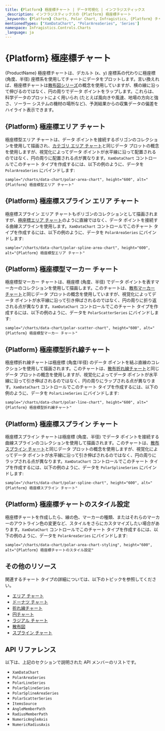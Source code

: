 ```yaml
---
title: {Platform} 極座標チャート | データ可視化 | インフラジスティックス
_description: インフラジスティックスの {Platform} 極座標チャート
_keywords: {Platform} Charts, Polar Chart, Infragistics, {Platform} チャート, 極座標チャート, インフラジスティックス
mentionedTypes: ["XamDataChart", "PolarAreaSeries", 'Series']
namespace: Infragistics.Controls.Charts
_language: ja
---
```

# {Platform} 極座標チャート

{ProductName} 極座標チャートは、デカルト (x、y) 座標系の代わりに極座標 (角度、半径) 座標系を使用してチャートにデータをプロットします。言い換えれば、極座標チャートは[散布図シリーズ](scatter-chart.md)の概念を使用していますが、横の線に沿って伸びるのではなく、円の周りでデータ ポイントをラップします。これらは、科学データのプロットによく用いられ (たとえば風向きや風速、地場の方向と強さ、ソーラー システムの機材の場所など)、予測結果からの収集データの偏差をハイライト表示できます。

## {Platform} 極座標エリア チャート

極座標型エリア チャートは、データ ポイントを接続するポリゴンのコレクションを使用して描画され、[カテゴリ エリア チャート](area-chart.md#{PlatformLower}-エリア-チャートの例)と同じデータ プロットの概念を使用しますが、視覚化によってデータ ポイントが水平線に沿って配置されるのではなく、円の周りに配置される点が異なります。`XamDataChart` コントロールでこのチャート タイプを作成するには、以下の例のように、データを `PolarAreaSeries` にバインドします:

`sample="/charts/data-chart/polar-area-chart", height="600", alt="{Platform} 極座標型エリア チャート"`



<div class="divider--half"></div>

## {Platform} 極座標スプライン エリア チャート

極座標スプライン エリア チャートもポリゴンのコレクションとして描画されますが、[極座標エリア チャート](polar-chart.md#{PlatformLower}-極座標エリア-チャート)のように直線ではなく、データ ポイントを接続する曲線スプラインを使用します。`XamDataChart` コントロールでこのチャート タイプを作成するには、以下の例のように、データを `PolarAreaSeries` にバインドします:

`sample="/charts/data-chart/polar-spline-area-chart", height="600", alt="{Platform} 極座標型エリア チャート"`



<div class="divider--half"></div>

## {Platform} 極座標型マーカー チャート

極座標型マーカー チャートは、極座標 (角度、半径) でデータ ポイントを表すマーカーのコレクションを使用して描画します。このチャートは、[散布マーカー チャート](scatter-chart.md#{PlatformLower}-散布マーカー-チャート)と同じデータ プロットの概念を使用していますが、視覚化によってデータ ポイントが水平線に沿って引き伸ばされるのではなく、円の周りに折り返される点が異なります。`XamDataChart` コントロールでこのチャート タイプを作成するには、以下の例のように、データを `PolarScatterSeries` にバインドします:

`sample="/charts/data-chart/polar-scatter-chart", height="600", alt="{Platform} 極座標型マーカー チャート"`



<div class="divider--half"></div>

## {Platform} 極座標型折れ線チャート

極座標折れ線チャートは極座標 (角度/半径) のデータ ポイントを結ぶ直線のコレクションを使用して描画されます。このチャートは、[散布折れ線チャート](scatter-chart.md#{PlatformLower}-散布折れ線チャート)と同じデータ プロットの概念を使用しますが、視覚化によってデータ ポイントが水平線に沿って引き伸ばされるのではなく、円の周りにラップされる点が異なります。`XamDataChart` コントロールでこのチャート タイプを作成するには、以下の例のように、データを `PolarLineSeries` にバインドします:

`sample="/charts/data-chart/polar-line-chart", height="600", alt="{Platform} 極座標型折れ線チャート"`



<div class="divider--half"></div>

## {Platform} 極座標スプライン チャート

極座標スプライン チャートは極座標 (角度、半径) でデータ ポイントを接続する曲線スプラインのコレクションを使用して描画されます。このチャートは、[散布スプライン チャート](scatter-chart.md#{PlatformLower}-散布スプライン-チャート)と同じデータ プロットの概念を使用しますが、視覚化によってデータ ポイントが水平線に沿って引き伸ばされるのではなく、円の周りにラップされる点が異なります。`XamDataChart` コントロールでこのチャート タイプを作成するには、以下の例のように、データを `PolarSplineSeries` にバインドします:

`sample="/charts/data-chart/polar-spline-chart", height="600", alt="{Platform} 極座標スプライン チャート"`



<div class="divider--half"></div>

## {Platform} 極座標チャートのスタイル設定

極座標チャートを作成したら、線の色、マーカーの種類、またはそれらのマーカーのアウトライン色の変更など、スタイルをさらにカスタマイズしたい場合があります。`XamDataChart` コントロールでこのチャート タイプを作成するには、以下の例のように、データを `PolarAreaSeries` にバインドします:

`sample="/charts/data-chart/polar-area-chart-styling", height="600", alt="{Platform} 極座標チャートのスタイル設定"`



<div class="divider--half"></div>

## その他のリソース

関連するチャート タイプの詳細については、以下のトピックを参照してください。

- [エリア チャート](area-chart.md)
- [ドーナツ チャート](Donut-chart.md)
- [折れ線チャート](line-chart.md)
- [円チャート](Pie-chart.md)
- [ラジアル チャート](radial-chart.md)
- [散布図](scatter-chart.md)
- [スプライン チャート](spline-chart.md)

## API リファレンス

以下は、上記のセクションで説明された API メンバーのリストです。

- `XamDataChart`
- `PolarAreaSeries`
- `PolarLineSeries`
- `PolarSplineSeries`
- `PolarSplineAreaSeries`
- `PolarScatterSeries`
- `ItemsSource`
- `AngleMemberPath`
- `RadiusMemberPath`
- `NumericAngleAxis`
- `NumericRadiusAxis`

